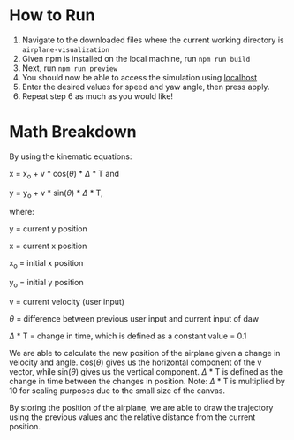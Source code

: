 # How to Run
1. Navigate to the downloaded files where the current working directory is `airplane-visualization`
3. Given npm is installed on the local machine, run `npm run build`
4. Next, run `npm run preview`
5. You should now be able to access the simulation using [localhost](http://localhost:4173/)
6. Enter the desired values for speed and yaw angle, then press apply.
7. Repeat step 6 as much as you would like!

# Math Breakdown
By using the kinematic equations:
 
x = x<sub>o</sub> + v * cos($\theta$) * $\Delta$ * T and 

y = y<sub>o</sub> + v * sin($\theta$) * $\Delta$ * T, 

where: 

y = current y position

x = current x position

x<sub>o</sub> = initial x position

y<sub>o</sub> = initial y position

v = current velocity (user input)

$\theta$ = difference between previous user input and current input of daw

$\Delta$ * T = change in time, which is defined as a constant value = 0.1

We are able to calculate the new position of the airplane given a change in velocity and angle. cos($\theta$) gives us the horizontal component of the v vector, while sin($\theta$) gives us the vertical component. $\Delta$ * T is defined as the change in time between the changes in position. Note: $\Delta$ * T is multiplied by 10 for scaling purposes due to the small size of the canvas. 

By storing the position of the airplane, we are able to draw the trajectory using the previous values and the relative distance from the current position.